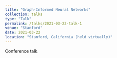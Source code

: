 ```yaml
---
title: "Graph-Informed Neural Networks"
collection: talks
type: "Talk"
permalink: /talks/2021-03-22-talk-1
venue: "Stanford"
date: 2021-03-22
location: "Stanford, California (held virtually)"
---
```


Conference talk.
